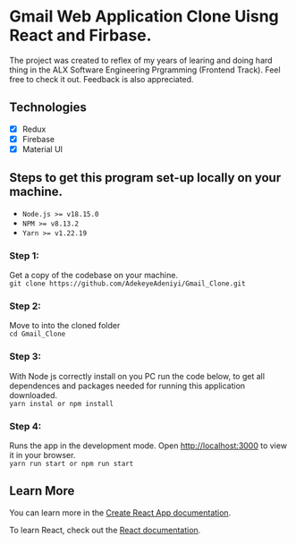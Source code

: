 # Gmail Web Application Clone Uisng React and Firbase.
The project was created to reflex of my years of learing and doing hard thing in the ALX Software Engineering Prgramming (Frontend Track). 
Feel free to check it out. Feedback is also appreciated. 

## Technologies
- [x] Redux
- [x] Firebase
- [x] Material UI

## Steps to get this program set-up locally on your machine.
- `Node.js >= v18.15.0`
- `NPM >= v8.13.2`
- `Yarn >= v1.22.19`

### Step 1:
Get a copy of the codebase on your machine. \
`git clone https://github.com/AdekeyeAdeniyi/Gmail_Clone.git`

### Step 2:
Move to into the cloned folder\
`cd Gmail_Clone`

### Step 3:
With Node js correctly install on you PC run the code below, to get all dependences and packages needed for running this application downloaded.\
`yarn instal or npm install`

### Step 4:
Runs the app in the development mode.
Open [http://localhost:3000](http://localhost:3000) to view it in your browser.\
`yarn run start or npm run start`


## Learn More
You can learn more in the [Create React App documentation](https://facebook.github.io/create-react-app/docs/getting-started).

To learn React, check out the [React documentation](https://reactjs.org/).


